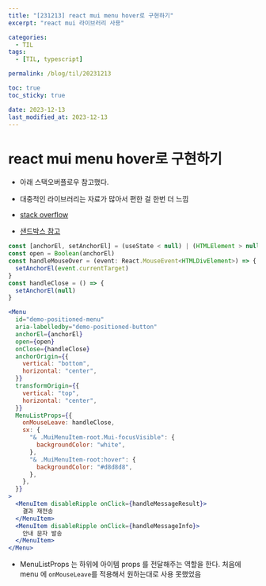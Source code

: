 ```yaml
---
title: "[231213] react mui menu hover로 구현하기"
excerpt: "react mui 라이브러리 사용"

categories:
  - TIL
tags:
  - [TIL, typescript]

permalink: /blog/til/20231213

toc: true
toc_sticky: true

date: 2023-12-13
last_modified_at: 2023-12-13
---
```


# react mui menu hover로 구현하기

- 아래 스택오버플로우 참고했다.
- 대중적인 라이브러리는 자료가 많아서 편한 걸 한번 더 느낌

- [stack overflow](https://stackoverflow.com/questions/55318477/how-to-make-material-ui-menu-based-on-hover-not-click)

- [샌드박스 참고](https://codesandbox.io/p/sandbox/wm2xyy4kk)

```ts
const [anchorEl, setAnchorEl] = (useState < null) | (HTMLElement > null)
const open = Boolean(anchorEl)
const handleMouseOver = (event: React.MouseEvent<HTMLDivElement>) => {
  setAnchorEl(event.currentTarget)
}
const handleClose = () => {
  setAnchorEl(null)
}
```

```jsx
<Menu
  id="demo-positioned-menu"
  aria-labelledby="demo-positioned-button"
  anchorEl={anchorEl}
  open={open}
  onClose={handleClose}
  anchorOrigin={{
    vertical: "bottom",
    horizontal: "center",
  }}
  transformOrigin={{
    vertical: "top",
    horizontal: "center",
  }}
  MenuListProps={{
    onMouseLeave: handleClose,
    sx: {
      "& .MuiMenuItem-root.Mui-focusVisible": {
        backgroundColor: "white",
      },
      "& .MuiMenuItem-root:hover": {
        backgroundColor: "#d8d8d8",
      },
    },
  }}
>
  <MenuItem disableRipple onClick={handleMessageResult}>
    결과 재전송
  </MenuItem>
  <MenuItem disableRipple onClick={handleMessageInfo}>
    안내 문자 발송
  </MenuItem>
</Menu>
```

- MenuListProps 는 하위에 아이템 props 를 전달해주는 역할을 한다. 처음에 menu 에 `onMouseLeave`를 적용해서 원하는대로 사용 못했었음

